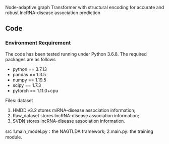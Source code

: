 Node-adaptive graph Transformer with structural encoding for accurate and robust lncRNA-disease association prediction

## Code
### Environment Requirement
The code has been tested running under Python 3.6.8. The required packages are as follows
- python == 3.7.13
- pandas == 1.3.5
- numpy == 1.19.5
- scipy == 1.7.3
- pytorch == 1.11.0+cpu

Files:
dataset
 1. HMDD v3.2 stores miRNA-disease association information;
 2. Raw_dataset stores lncRNA-disease association information;
 3. SVDN stores lncRNA-disease association information.

src
 1.main_model.py：the NAGTLDA framework;
 2.main.py: the training module.



